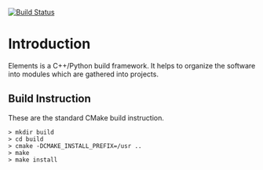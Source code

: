 [//]: # (@cond Doxygen_Suppress)

[![Build Status](https://travis-ci.org/degauden/Elements.svg?branch=develop)](https://travis-ci.org/degauden/Elements)

[//]: # (@endcond Doxygen_Suppress)

# Introduction

Elements is a C++/Python build framework. It helps to organize the software
into modules which are gathered into projects.


## Build Instruction

These are the standard CMake build instruction.

```
> mkdir build
> cd build 
> cmake -DCMAKE_INSTALL_PREFIX=/usr ..
> make 
> make install
```
